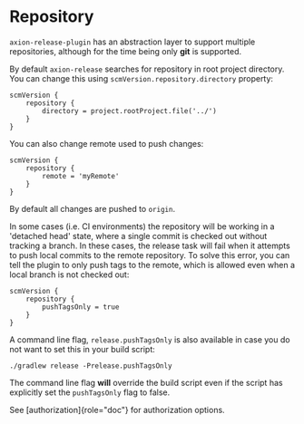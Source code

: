 # Repository

`axion-release-plugin` has an abstraction layer to support multiple
repositories, although for the time being only **git** is supported.

By default `axion-release` searches for repository in root project
directory. You can change this using `scmVersion.repository.directory`
property:

    scmVersion {
        repository {
            directory = project.rootProject.file('../')
        }
    }

You can also change remote used to push changes:

    scmVersion {
        repository {
            remote = 'myRemote'
        }
    }

By default all changes are pushed to `origin`.

In some cases (i.e. CI environments) the repository will be working in a
\'detached head\' state, where a single commit is checked out without
tracking a branch. In these cases, the release task will fail when it
attempts to push local commits to the remote repository. To solve this
error, you can tell the plugin to only push tags to the remote, which is
allowed even when a local branch is not checked out:

    scmVersion {
        repository {
            pushTagsOnly = true
        }
    }

A command line flag, `release.pushTagsOnly` is also available in case
you do not want to set this in your build script:

    ./gradlew release -Prelease.pushTagsOnly

The command line flag **will** override the build script even if the
script has explicitly set the `pushTagsOnly` flag to false.

See [authorization]{role="doc"} for authorization options.
